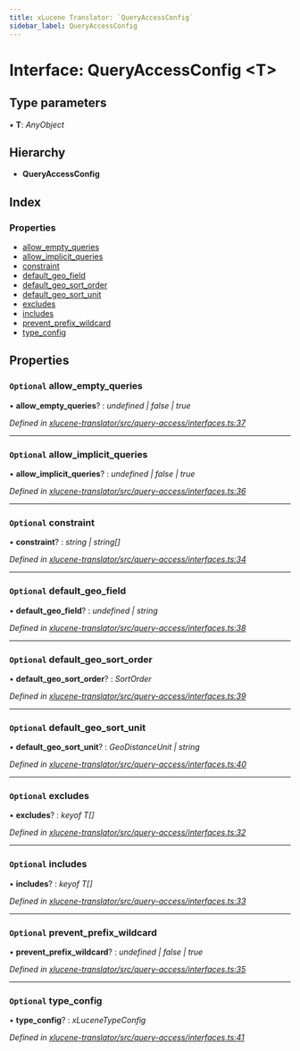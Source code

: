 ```yaml
---
title: xLucene Translator: `QueryAccessConfig`
sidebar_label: QueryAccessConfig
---
```


# Interface: QueryAccessConfig <**T**>

## Type parameters

▪ **T**: *AnyObject*

## Hierarchy

* **QueryAccessConfig**

## Index

### Properties

* [allow_empty_queries](queryaccessconfig.md#optional-allow_empty_queries)
* [allow_implicit_queries](queryaccessconfig.md#optional-allow_implicit_queries)
* [constraint](queryaccessconfig.md#optional-constraint)
* [default_geo_field](queryaccessconfig.md#optional-default_geo_field)
* [default_geo_sort_order](queryaccessconfig.md#optional-default_geo_sort_order)
* [default_geo_sort_unit](queryaccessconfig.md#optional-default_geo_sort_unit)
* [excludes](queryaccessconfig.md#optional-excludes)
* [includes](queryaccessconfig.md#optional-includes)
* [prevent_prefix_wildcard](queryaccessconfig.md#optional-prevent_prefix_wildcard)
* [type_config](queryaccessconfig.md#optional-type_config)

## Properties

### `Optional` allow_empty_queries

• **allow_empty_queries**? : *undefined | false | true*

*Defined in [xlucene-translator/src/query-access/interfaces.ts:37](https://github.com/terascope/teraslice/blob/f95bb5556/packages/xlucene-translator/src/query-access/interfaces.ts#L37)*

___

### `Optional` allow_implicit_queries

• **allow_implicit_queries**? : *undefined | false | true*

*Defined in [xlucene-translator/src/query-access/interfaces.ts:36](https://github.com/terascope/teraslice/blob/f95bb5556/packages/xlucene-translator/src/query-access/interfaces.ts#L36)*

___

### `Optional` constraint

• **constraint**? : *string | string[]*

*Defined in [xlucene-translator/src/query-access/interfaces.ts:34](https://github.com/terascope/teraslice/blob/f95bb5556/packages/xlucene-translator/src/query-access/interfaces.ts#L34)*

___

### `Optional` default_geo_field

• **default_geo_field**? : *undefined | string*

*Defined in [xlucene-translator/src/query-access/interfaces.ts:38](https://github.com/terascope/teraslice/blob/f95bb5556/packages/xlucene-translator/src/query-access/interfaces.ts#L38)*

___

### `Optional` default_geo_sort_order

• **default_geo_sort_order**? : *SortOrder*

*Defined in [xlucene-translator/src/query-access/interfaces.ts:39](https://github.com/terascope/teraslice/blob/f95bb5556/packages/xlucene-translator/src/query-access/interfaces.ts#L39)*

___

### `Optional` default_geo_sort_unit

• **default_geo_sort_unit**? : *GeoDistanceUnit | string*

*Defined in [xlucene-translator/src/query-access/interfaces.ts:40](https://github.com/terascope/teraslice/blob/f95bb5556/packages/xlucene-translator/src/query-access/interfaces.ts#L40)*

___

### `Optional` excludes

• **excludes**? : *keyof T[]*

*Defined in [xlucene-translator/src/query-access/interfaces.ts:32](https://github.com/terascope/teraslice/blob/f95bb5556/packages/xlucene-translator/src/query-access/interfaces.ts#L32)*

___

### `Optional` includes

• **includes**? : *keyof T[]*

*Defined in [xlucene-translator/src/query-access/interfaces.ts:33](https://github.com/terascope/teraslice/blob/f95bb5556/packages/xlucene-translator/src/query-access/interfaces.ts#L33)*

___

### `Optional` prevent_prefix_wildcard

• **prevent_prefix_wildcard**? : *undefined | false | true*

*Defined in [xlucene-translator/src/query-access/interfaces.ts:35](https://github.com/terascope/teraslice/blob/f95bb5556/packages/xlucene-translator/src/query-access/interfaces.ts#L35)*

___

### `Optional` type_config

• **type_config**? : *xLuceneTypeConfig*

*Defined in [xlucene-translator/src/query-access/interfaces.ts:41](https://github.com/terascope/teraslice/blob/f95bb5556/packages/xlucene-translator/src/query-access/interfaces.ts#L41)*
